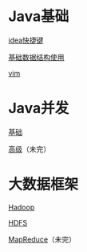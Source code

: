 # Java基础

[idea快捷键](基础/idea快捷键.md)

[基础数据结构使用](leetcode/数据结构.md)

[vim](vim.md)

# Java并发

[基础](基础.md)

[高级](并发/高级.md)（未完）

# 大数据框架

[Hadoop](大数据/Hadoop.md)

[HDFS](大数据HDFS.md)

[MapReduce](大数据/MapReduce.md)（未完）